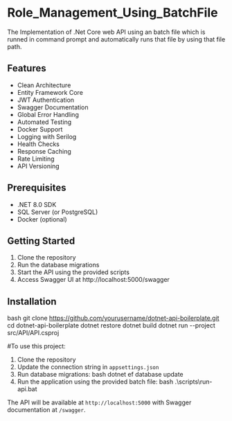 # Role_Management_Using_BatchFile
The Implementation of .Net Core web API using an batch file which is runned in command prompt and automatically runs that file by using that file path.



## Features
- Clean Architecture
- Entity Framework Core
- JWT Authentication
- Swagger Documentation
- Global Error Handling
- Automated Testing
- Docker Support
- Logging with Serilog
- Health Checks
- Response Caching
- Rate Limiting
- API Versioning

## Prerequisites
- .NET 8.0 SDK
- SQL Server (or PostgreSQL)
- Docker (optional)

## Getting Started
1. Clone the repository
2. Run the database migrations
3. Start the API using the provided scripts
4. Access Swagger UI at http://localhost:5000/swagger

## Installation
bash
git clone https://github.com/yourusername/dotnet-api-boilerplate.git
cd dotnet-api-boilerplate
dotnet restore
dotnet build
dotnet run --project src/API/API.csproj

#To use this project:

1. Clone the repository
2. Update the connection string in `appsettings.json`
3. Run database migrations:
bash
dotnet ef database update
4. Run the application using the provided batch file:
bash
.\scripts\run-api.bat


The API will be available at `http://localhost:5000` with Swagger documentation at `/swagger`.
